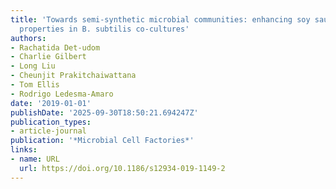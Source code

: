 ```yaml
---
title: 'Towards semi-synthetic microbial communities: enhancing soy sauce fermentation
  properties in B. subtilis co-cultures'
authors:
- Rachatida Det-udom
- Charlie Gilbert
- Long Liu
- Cheunjit Prakitchaiwattana
- Tom Ellis
- Rodrigo Ledesma‐Amaro
date: '2019-01-01'
publishDate: '2025-09-30T18:50:21.694247Z'
publication_types:
- article-journal
publication: '*Microbial Cell Factories*'
links:
- name: URL
  url: https://doi.org/10.1186/s12934-019-1149-2
---
```

